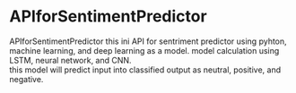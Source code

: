 # APIforSentimentPredictor
APIforSentimentPredictor
this ini API for sentriment predictor using pyhton, machine learning, and deep learning as a model.
model calculation using LSTM, neural network, and CNN.  
this model will predict input into classified output as neutral, positive, and negative.
